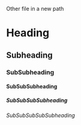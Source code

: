 Other file in a new path

# Heading

## Subheading

### SubSubheading

#### SubSubSubheading

##### SubSubSubSubheading

###### SubSubSubSubSubheading
